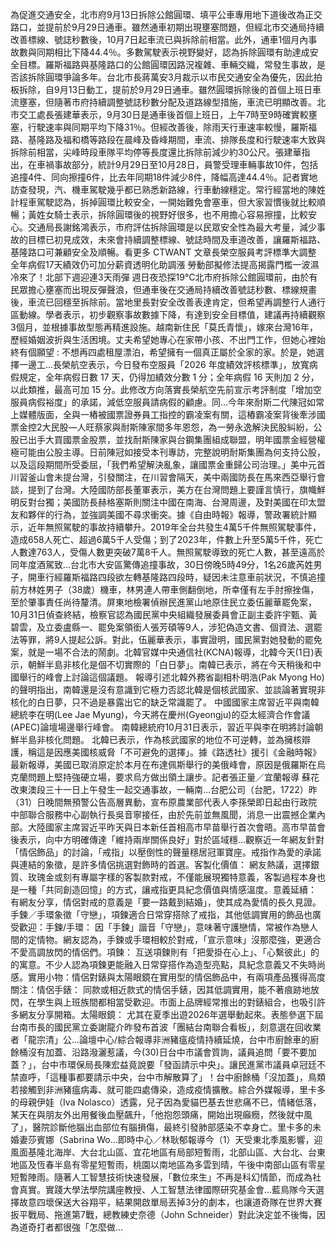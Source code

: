 為促進交通安全，北市府9月13日拆除公館圓環、填平公車專用地下道後改為正交路口，並提前於9月29日通車。雖然通車初期出現壅塞問題，但經北市交通局持續改善標線、號誌秒數後，10月7日起車流已與拆除前相當。此外，通車1個月內事故數與同期相比下降44.4％。多數駕駛表示視野變好，認為拆除圓環有助達成安全目標。羅斯福路與基隆路口的公館圓環因路況複雜、車輛交織，常發生事故，是否該拆除圓環爭論多年。台北市長蔣萬安3月裁示以市民交通安全為優先，因此拍板拆除，自9月13日動工，提前於9月29日通車。雖然圓環拆除後的首個上班日車流壅塞，但隨著市府持續調整號誌秒數分配及道路線型措施，車流已明顯改善。北市交工處長張建華表示，9月30日是通車後首個上班日，上午7時至9時確實較壅塞，行駛速率與同期平均下降31％。但經改善後，除雨天行車速率較慢，羅斯福路、基隆路及福和橋等路段在晨峰及昏峰期間，車流、排隊長度和行駛速率大致與拆除前相當，尖峰時段車隊平均停等長度還比拆除前減少約30公尺。張建華指出，在車禍事故部分，統計9月29日至10月28日，員警受理車輛事故10件，包括追撞4件、同向擦撞6件，比去年同期18件減少8件，降幅高達44.4％。記者實地訪查發現，汽、機車駕駛幾乎都已熟悉新路線，行車動線穩定。常行經當地的陳姓計程車駕駛認為，拆掉圓環比較安全，一開始難免會塞車，但大家習慣後就比較順暢；黃姓女騎士表示，拆除圓環後的視野好很多，也不用擔心容易擦撞，比較安心。交通局長謝銘鴻表示，市府評估拆除圓環是以民眾安全性為最大考量，減少事故的目標已初見成效，未來會持續調整標線、號誌時間及車道改善，讓羅斯福路、基隆路口可兼顧安全及順暢。看更多 CTWANT 文章長榮空服員考評標準大調整 全年病假17天績效仍可加分薪資透明化助調漲 勞動部擬修法提高揭露門檻一波濕冷來了！北部下週迎連3天雨彈 週日夜恐探19°C北市府拆除公館圓環前，由於有民眾擔心壅塞而出現反彈聲浪，但通車後在交通局持續改善號誌秒數、標線規畫後，車流已回穩至拆除前。當地里長對安全改善表達肯定，但希望再調整行人通行區動線。學者表示，初步觀察事故數據下降，有達到安全目標值，建議再持續觀察3個月，並根據事故型態再精進設施。越南新住民「莫氏青懷」，嫁來台灣16年，歷經婚姻波折與生活困境。丈夫希望她專心在家帶小孩、不出門工作，但她心裡始終有個願望 : 不想再四處租屋漂泊，希望擁有一個真正屬於全家的家。於是，她選擇一邊工...長榮航空表示，今日發布空服員「2026 年度績效評核標準」，放寬病假規定，全年病假日數 17 天，仍得加績效分數 1 分；全年病假 16 天則加 2 分，以此類推，最高可加 15 分。此修改方向落實長榮航空先前宣示考評制度「增加空服員病假裕度」的承諾，減低空服員請病假的顧慮。同...今年來耐斯二代陳冠如常上媒體版面，全與一樁被國票證券員工指控的霸凌案有關，這樁霸凌案背後牽涉國票金控2大民股—人旺蔡家與耐斯陳家間多年恩怨，為一勞永逸解決民股糾紛，公股已出手大買國票金股票，並找耐斯陳家與台鋼集團組成聯盟，明年國票金經營權極可能由公股主導。日前陳冠如接受本刊專訪，完整說明耐斯集團為何支持公股，以及這段期間所受委屈，「我們希望解決亂象，讓國票金重歸公司治理。」美中元首川習釜山會未提台灣，引發關注，在川習會隔天，美中兩國防長在馬來西亞舉行會談，提到了台灣。大陸國防部長董軍表示，美方在台灣問題上要謹言慎行，旗幟鮮明反對台獨；美國防長赫格塞斯則關注中國在南海、台灣周邊，及對美國在印太盟友和夥伴的行為，並強調美國不尋求衝突。據《自由時報》報導，警政署統計顯示，近年無照駕駛的事故持續攀升。2019年全台共發生4萬5千件無照駕駛事件，造成658人死亡、超過6萬5千人受傷；到了2023年，件數上升至5萬5千件，死亡人數達763人，受傷人數更突破7萬8千人。無照駕駛導致的死亡人數，甚至遠高於同年度酒駕致...台北市大安區驚傳追撞事故，30日傍晚5時49分，1名26歲芮姓男子，開車行經羅斯福路四段欲左轉基隆路四段時，疑因未注意車前狀況，不慎追撞前方林姓男子（38歲）機車，林男連人帶車側翻倒地，所幸僅有左手肘擦挫傷，至於肇事責任尚待釐清。屏東地檢署偵辦民進黨山地原住民立委伍麗華罷免案，10月31日偵查終結，檢察官認為國民黨中央組織發展委員會正副主委許宇甄、黃碧雲，及立委盧縣一、罷免案領銜人張芳碩等9人，涉犯偽造文書、個資法、選罷法等罪，將9人提起公訴。對此，伍麗華表示，事實證明，國民黨對她發動的罷免案，就是一場不合法的鬧劇。北韓官媒中央通信社(KCNA)報導，北韓今天(1日)表示，朝鮮半島非核化是個不切實際的「白日夢」。南韓已表示，將在今天稍後和中國舉行的峰會上討論這個議題。 報導引述北韓外務省副相朴明浩(Pak Myong Ho)的聲明指出，南韓還是沒有意識到它極力否認北韓是個核武國家、並談論著實現非核化的白日夢，只不過是暴露出它的缺乏常識罷了。 中國國家主席習近平與南韓總統李在明(Lee Jae Myung)，今天將在慶州(Gyeongju)的亞太經濟合作會議(APEC)論壇場邊舉行峰會。 南韓總統府10月31日表示，習近平與李在明將討論朝鮮半島非核化問題。 北韓已表示，作為核武國家的地位不可逆轉，並為擁核辯護，稱這是因應美國核威脅「不可避免的選擇」。據《路透社》援引《金融時報》最新報導，美國已取消原定於本月在布達佩斯舉行的美俄峰會，原因是俄羅斯在烏克蘭問題上堅持強硬立場，要求烏方做出領土讓步。記者張正量／宜蘭報導 蘇花改東澳段三十一日上午發生一起交通事故，一輛南…台肥公司（台肥，1722）昨（31）日晚間無預警公告高層異動，宣布原農業部代表人李孫榮即日起由行政院中部聯合服務中心副執行長吳音寧接任，由於先前並無風聞，消息一出震撼企業內部。大陸國家主席習近平昨天與日本新任首相高市早苗舉行首次會晤。高市早苗會後表示，向中方明確傳達「維持兩岸關係良好」對於區域穩...觀察近一年網友針對「情侶飾品」的討論，「戒指」以壓倒性的聲量穩居冠軍寶座。戒指作為愛的承諾與連結的象徵，是許多情侶挑選對飾時的首選。客製化價值： 網友熱議，選擇銀質、玫瑰金或刻有專屬字樣的客製款對戒，不僅能展現獨特意義，客製過程本身也是一種「共同創造回憶」的方式，讓戒指更具紀念價值與情感溫度。意義延續： 有網友分享，情侶對戒的意義是「要一路戴到結婚」，使其成為愛情的長久見證。手鍊／手環象徵「守戀」，項鍊適合日常穿搭除了戒指，其他低調實用的飾品也廣受歡迎：手鍊/手環： 因「手鍊」諧音「守戀」，意味著守護戀情，常被作為戀人間的定情物。網友認為，手鍊或手環相較於對戒，「宣示意味」沒那麼強，更適合不愛高調放閃的情侶們。項鍊： 互送項鍊則有「把愛掛在心上」、「心繫彼此」的的寓意。不少人認為項鍊更能融入日常穿搭作為造型亮點，具紀念意義又不失時尚感。實用小物：情侶對錶與太陽眼鏡在實用型的情侶飾品中，有兩項產品獲得高度關注：情侶手錶： 同款或相近款式的情侶手錶，因其低調實用，能不著痕跡地放閃，在學生與上班族間都相當受歡迎。市面上品牌經常推出的對錶組合，也吸引許多網友分享開箱。太陽眼鏡： 尤其在夏季出遊2026年選舉動起來。表態參選下屆台南市長的國民黨立委謝龍介昨發布首波「團結台南聯合看板」，刻意選在回收業者「龍宗清」公...論壇中心/綜合報導非洲豬瘟疫情持續延燒，台中市廚餘車的廚餘桶沒有加蓋、沿路潑灑惹議，今(30)日台中市議會質詢，議員追問「要不要加蓋？」，台中市環保局長陳宏益竟說要「發函請示中央」。讓民進黨市議員卓冠廷不禁直呼，「這種事都要請示中央，台中市解散算了」！台中廚餘桶「沒加蓋」，鳥類若接觸到非洲豬瘟病毒、就可能四處傳染，造成疫情擴散。綜合外媒報導，里卡多的母親伊娃（Iva Nolasco）透露，兒子因為愛貓巴基去世悲痛不已，情緒低落，某天在與朋友外出用餐後血壓飆升，「他抱怨頭痛，開始出現癲癇，然後就中風了」，醫院診斷他腦出血部位有腦損傷，最終引發肺部感染不幸身亡。里卡多的未婚妻莎賓娜（Sabrina Wo...即時中心／林耿郁報導今（1）天受東北季風影響，迎風面基隆北海岸、大台北山區、宜花地區有局部短暫雨，北部山區、大台北、台東地區及恆春半島有零星短暫雨，桃園以南地區為多雲到晴，午後中南部山區有零星短暫陣雨。隨著人工智慧技術快速發展，「數位來生」不再是科幻情節，而成為社會真實。實踐大學法學院講座教授、人工智慧法律國際研究基金會...藍鳥隊今天選擇故意四壞保送大谷翔平，結果開啟單局丟掉3分的劇本，也讓道奇隊在世界大賽扳平戰局、拖進第7戰，總教練史奈德（John Schneider）對此決定並不後悔，因為道奇打者都很強「怎麼做...